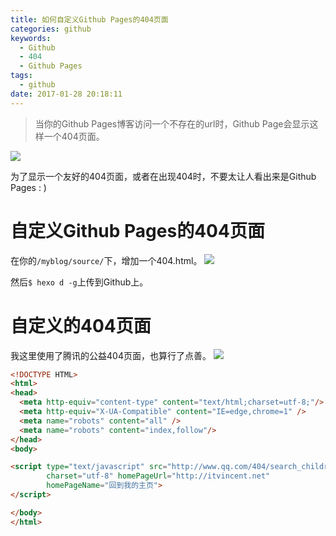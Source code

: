 ```yaml
---
title: 如何自定义Github Pages的404页面
categories: github
keywords: 
  - Github
  - 404
  - Github Pages
tags:
  - github
date: 2017-01-28 20:18:11
---
```


> 当你的Github Pages博客访问一个不存在的url时，Github Page会显示这样一个404页面。

![](http://tuchuang-1256050518.cos.ap-chengdu.myqcloud.com/17-1-28/76826274-file_1485599267911_4e3c.png)

为了显示一个友好的404页面，或者在出现404时，不要太让人看出来是Github Pages : )
<!-- more -->
# 自定义Github Pages的404页面
在你的`/myblog/source/`下，增加一个404.html。
![](http://tuchuang-1256050518.cos.ap-chengdu.myqcloud.com/17-1-28/52627774-file_1485599551899_db88.png)

然后`$ hexo d -g`上传到Github上。

# 自定义的404页面
我这里使用了腾讯的公益404页面，也算行了点善。
![](http://tuchuang-1256050518.cos.ap-chengdu.myqcloud.com/17-1-28/65096033-file_1485599951356_f44f.png)

```html
<!DOCTYPE HTML>
<html>
<head>
  <meta http-equiv="content-type" content="text/html;charset=utf-8;"/>
  <meta http-equiv="X-UA-Compatible" content="IE=edge,chrome=1" />
  <meta name="robots" content="all" />
  <meta name="robots" content="index,follow"/>
</head>
<body>

<script type="text/javascript" src="http://www.qq.com/404/search_children.js"
        charset="utf-8" homePageUrl="http://itvincent.net"
        homePageName="回到我的主页">
</script>

</body>
</html>
```

